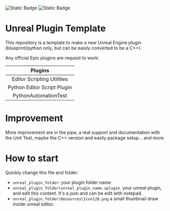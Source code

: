 ![Static Badge](https://img.shields.io/badge/3.9.7-brightgreen?style=flat-square&logo=python&labelColor=yellow&link=https%3A%2F%2Fwww.python.org%2Fdownloads%2Frelease%2Fpython-397%2F)
![Static Badge](https://img.shields.io/badge/5.0.3-brightgreen?style=flat-square&logo=unrealengine&labelColor=black&link=https%3A%2F%2Fwww.unrealengine.com)

# Unreal Plugin Template
This repository is a template to make a new Unreal Engine plugin (blueprint/python only, but can be easily converted to be a C++).

Any official Epic plugins are request to work:

|           Plugins             |
|:-----------------------------:|
| Editor Scripting Utilities    |
| Python Editor Script Plugin   |
| PythonAutomationTest          |


# Improvement
More improvement are in the pipe, a real support and documentation with the Unit Test, maybe the C++ version and easily package setup... and more.


# How to start
Quickly change this file and folder:
- `unreal_plugin_folder`: your plugin folder name
- `unreal_plugin_folder\unreal_plugin_name.uplugin`. your unreal plugin, and edit this content. It's a json and can be edit with notepad.
- `unreal_plugin_folder\Resources\Icon128.png` a small thumbnail draw inside unreal editor.
